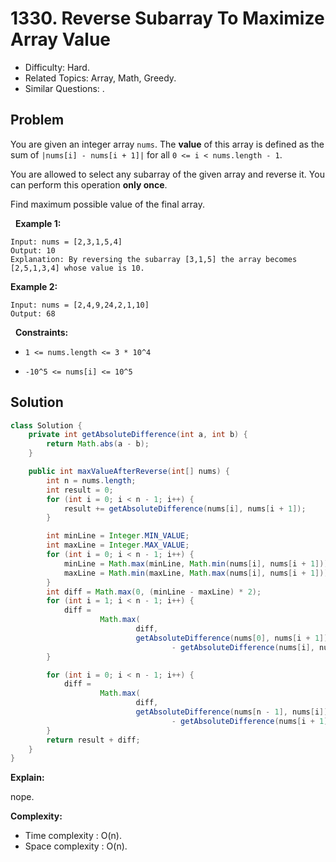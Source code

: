 # 1330. Reverse Subarray To Maximize Array Value

- Difficulty: Hard.
- Related Topics: Array, Math, Greedy.
- Similar Questions: .

## Problem

You are given an integer array ```nums```. The **value** of this array is defined as the sum of ```|nums[i] - nums[i + 1]|``` for all ```0 <= i < nums.length - 1```.

You are allowed to select any subarray of the given array and reverse it. You can perform this operation **only once**.

Find maximum possible value of the final array.

 
**Example 1:**

```
Input: nums = [2,3,1,5,4]
Output: 10
Explanation: By reversing the subarray [3,1,5] the array becomes [2,5,1,3,4] whose value is 10.
```

**Example 2:**

```
Input: nums = [2,4,9,24,2,1,10]
Output: 68
```

 
**Constraints:**


	
- ```1 <= nums.length <= 3 * 10^4```
	
- ```-10^5 <= nums[i] <= 10^5```



## Solution

```java
class Solution {
    private int getAbsoluteDifference(int a, int b) {
        return Math.abs(a - b);
    }

    public int maxValueAfterReverse(int[] nums) {
        int n = nums.length;
        int result = 0;
        for (int i = 0; i < n - 1; i++) {
            result += getAbsoluteDifference(nums[i], nums[i + 1]);
        }

        int minLine = Integer.MIN_VALUE;
        int maxLine = Integer.MAX_VALUE;
        for (int i = 0; i < n - 1; i++) {
            minLine = Math.max(minLine, Math.min(nums[i], nums[i + 1]));
            maxLine = Math.min(maxLine, Math.max(nums[i], nums[i + 1]));
        }
        int diff = Math.max(0, (minLine - maxLine) * 2);
        for (int i = 1; i < n - 1; i++) {
            diff =
                    Math.max(
                            diff,
                            getAbsoluteDifference(nums[0], nums[i + 1])
                                    - getAbsoluteDifference(nums[i], nums[i + 1]));
        }

        for (int i = 0; i < n - 1; i++) {
            diff =
                    Math.max(
                            diff,
                            getAbsoluteDifference(nums[n - 1], nums[i])
                                    - getAbsoluteDifference(nums[i + 1], nums[i]));
        }
        return result + diff;
    }
}
```

**Explain:**

nope.

**Complexity:**

* Time complexity : O(n).
* Space complexity : O(n).
